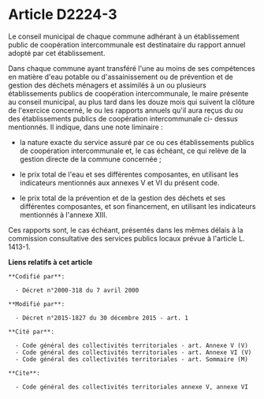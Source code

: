 # Article D2224-3

Le conseil municipal de chaque commune adhérant à un établissement public de coopération intercommunale est destinataire du
rapport annuel adopté par cet établissement. 

Dans chaque commune ayant transféré l'une au moins de ses compétences en matière d'eau potable ou d'assainissement ou de
prévention et de gestion des déchets ménagers et assimilés à un ou plusieurs établissements publics de coopération
intercommunale, le maire présente au conseil municipal, au plus tard dans les douze mois qui suivent la clôture de l'exercice
concerné, le ou les rapports annuels qu'il aura reçus du ou des établissements publics de coopération intercommunale ci-
dessus mentionnés. Il indique, dans une note liminaire :

- la nature exacte du service assuré par ce ou ces établissements publics de coopération intercommunale et, le cas échéant,
ce qui relève de la gestion directe de la commune concernée ;

- le prix total de l'eau et ses différentes composantes, en utilisant les indicateurs mentionnés aux annexes V et VI du
présent code.

- le prix total de la prévention et de la gestion des déchets et ses différentes composantes, et son financement, en
utilisant les indicateurs mentionnés à l'annexe XIII. 

Ces rapports sont, le cas échéant, présentés dans les mêmes délais à la commission consultative des services publics locaux
prévue à l'article L. 1413-1.

**Liens relatifs à cet article**

	**Codifié par**:

	  - Décret n°2000-318 du 7 avril 2000

	**Modifié par**:

	  - Décret n°2015-1827 du 30 décembre 2015 - art. 1

	**Cité par**:

	  - Code général des collectivités territoriales - art. Annexe V (V)
	  - Code général des collectivités territoriales - art. Annexe VI (V)
	  - Code général des collectivités territoriales - art. Sommaire (M)

	**Cite**:

	  - Code général des collectivités territoriales annexe V, annexe VI
